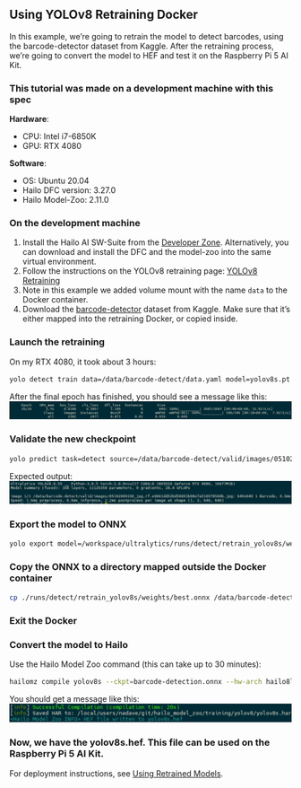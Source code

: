 ## Using YOLOv8 Retraining Docker 

In this example, we’re going to retrain the model to detect barcodes, using the barcode-detector dataset from Kaggle. After the retraining process, we’re going to convert the model to HEF and test it on the Raspberry Pi 5 AI Kit.

### This tutorial was made on a development machine with this spec 

**Hardware**:
- CPU: Intel i7-6850K
- GPU: RTX 4080

**Software**:
- OS: Ubuntu 20.04
- Hailo DFC version: 3.27.0
- Hailo Model-Zoo: 2.11.0

### On the development machine 

1. Install the Hailo AI SW-Suite from the [Developer Zone](https://hailo.ai/developer-zone/software-downloads/). Alternatively, you can download and install the DFC and the model-zoo into the same virtual environment.
2. Follow the instructions on the YOLOv8 retraining page: [YOLOv8 Retraining](https://github.com/hailo-ai/hailo_model_zoo/tree/833ae6175c06dbd6c3fc8faeb23659c9efaa2dbe/training/yolov8)
3. Note in this example we added volume mount with the name `data` to the Docker container.
4. Download the [barcode-detector](https://www.kaggle.com/datasets/kushagrapandya/barcode-detection) dataset from Kaggle. Make sure that it’s either mapped into the retraining Docker, or copied inside.

### Launch the retraining 

On my RTX 4080, it took about 3 hours:

```bash
yolo detect train data=/data/barcode-detect/data.yaml model=yolov8s.pt name=retrain_yolov8s epochs=20 batch=8
```

After the final epoch has finished, you should see a message like this:
![final-epoch](images/final-epoch.png)

### Validate the new checkpoint 

```bash
yolo predict task=detect source=/data/barcode-detect/valid/images/05102009190_jpg.rf.e9661dd52bd50001b08e7a510978560b.jpg model=./runs/detect/retrain_yolov8s/weights/best.pt
```
Expected output:
![validate-model](images/validate-model.png)
### Export the model to ONNX

```bash
yolo export model=/workspace/ultralytics/runs/detect/retrain_yolov8s/weights/best.pt imgsz=640 format=onnx opset=11
```

### Copy the ONNX to a directory mapped outside the Docker container

```bash
cp ./runs/detect/retrain_yolov8s/weights/best.onnx /data/barcode-detection.onnx
```

### Exit the Docker 

### Convert the model to Hailo 

Use the Hailo Model Zoo command (this can take up to 30 minutes):

```bash
hailomz compile yolov8s --ckpt=barcode-detection.onnx --hw-arch hailo8l --calib-path barcode-detect/test/images/ --classes 2 --performance
```
You should get a message like this: 
![successful-compilation](images/successful-compilation.png)

### Now, we have the yolov8s.hef. This file can be used on the Raspberry Pi 5 AI Kit.
For deployment instructions, see [Using Retrained Models](basic-pipelines.md#using-retrained-models).
